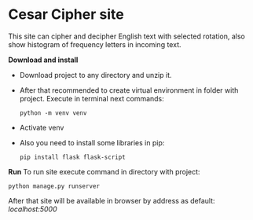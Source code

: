 # Cesar Cipher site
This site can cipher and decipher English text with selected rotation, also show histogram of frequency letters in incoming text.

**Download and install**
- Download project to any directory and unzip it. 
- After that recommended to create virtual environment in folder with project. Execute in terminal next commands:

    `python -m venv venv`

- Activate venv
- Also you need to install some libraries in pip:

    `pip install flask flask-script`
    
**Run**
To run site execute command in directory with project:

    python manage.py runserver 

After that site will be available in browser by address as default:
*localhost:5000*
<!--stackedit_data:
eyJoaXN0b3J5IjpbLTEzMjk5NTkxMTBdfQ==
-->